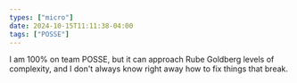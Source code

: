 ```yaml
---
types: ["micro"]
date: 2024-10-15T11:11:38-04:00
tags: ["POSSE"]
---
```

I am 100% on team POSSE, but it can approach Rube Goldberg levels of complexity, and I don't always know right away how to fix things that break.
